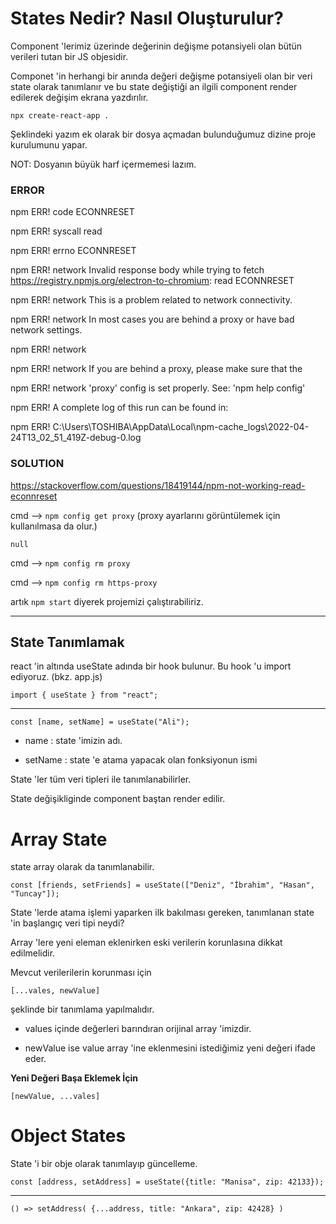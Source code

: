 # States Nedir? Nasıl Oluşturulur? 

Component 'lerimiz üzerinde değerinin değişme potansiyeli olan bütün verileri tutan bir JS objesidir.

Componet 'in herhangi bir anında değeri değişme potansiyeli olan bir veri state olarak tanımlanır ve bu state değiştiği an ilgili component render edilerek değişim ekrana yazdırılır.

    npx create-react-app . 

Şeklindeki yazım ek olarak bir dosya açmadan bulunduğumuz dizine proje kurulumunu yapar.

NOT: Dosyanın büyük harf içermemesi lazım.

### **ERROR**

npm ERR! code ECONNRESET

npm ERR! syscall read

npm ERR! errno ECONNRESET

npm ERR! network Invalid response body while trying to fetch https://registry.npmjs.org/electron-to-chromium: read ECONNRESET

npm ERR! network This is a problem related to network connectivity.

npm ERR! network In most cases you are behind a proxy or have bad network settings.

npm ERR! network

npm ERR! network If you are behind a proxy, please make sure that the

npm ERR! network 'proxy' config is set properly.  See: 'npm help config'

npm ERR! A complete log of this run can be found in:

npm ERR!     C:\Users\TOSHIBA\AppData\Local\npm-cache\_logs\2022-04-24T13_02_51_419Z-debug-0.log

### **SOLUTION**

https://stackoverflow.com/questions/18419144/npm-not-working-read-econnreset

cmd --> `npm config get proxy`  (proxy ayarlarını görüntülemek için kullanılmasa da olur.)

`null`

cmd --> `npm config rm proxy`

cmd --> `npm config rm https-proxy`


artık `npm start` diyerek projemizi çalıştırabiliriz.

---

## State Tanımlamak

react 'in altında useState adında bir hook bulunur. Bu hook 'u import ediyoruz. (bkz. app.js)

    import { useState } from "react";
---
    const [name, setName] = useState("Ali");

- name : state 'imizin adı.

- setName : state 'e atama yapacak olan fonksiyonun ismi

State 'ler tüm veri tipleri ile tanımlanabilirler.

State değişikliginde component baştan render edilir.

# Array State

state array olarak da tanımlanabilir.

    const [friends, setFriends] = useState(["Deniz", "İbrahim", "Hasan", "Tuncay"]);

State 'lerde atama işlemi yaparken ilk bakılması gereken, tanımlanan state 'in başlangıç veri tipi neydi?

Array 'lere yeni eleman eklenirken eski verilerin korunlasına dikkat edilmelidir.

Mevcut verilerilerin korunması için

    [...vales, newValue]

şeklinde bir tanımlama yapılmalıdır.

- values içinde değerleri barındıran orijinal array 'imizdir.

- newValue ise value array 'ine eklenmesini istediğimiz yeni değeri ifade eder.

**Yeni Değeri Başa Eklemek İçin**

    [newValue, ...vales]

# Object States

State 'i bir obje olarak tanımlayıp güncelleme. 

    const [address, setAddress] = useState({title: "Manisa", zip: 42133});

---
    () => setAddress( {...address, title: "Ankara", zip: 42428} )
